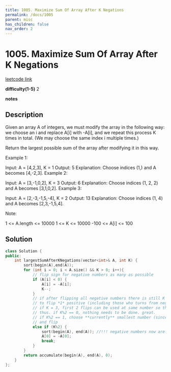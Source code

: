```yaml
---
title: 1005. Maximize Sum Of Array After K Negations
permalink: /docs/1005
parent: misc
has_children: false
nav_order: 2
---
```

# 1005. Maximize Sum Of Array After K Negations
[leetcode link](https://leetcode.com/problems/maximize-sum-of-array-after-k-negations/)

**difficulty(1-5)** 
2

**notes** 


## Description
Given an array A of integers, we must modify the array in the following way: we choose an i and replace A[i] with -A[i], and we repeat this process K times in total.  (We may choose the same index i multiple times.)

Return the largest possible sum of the array after modifying it in this way.

 

Example 1:

Input: A = [4,2,3], K = 1
Output: 5
Explanation: Choose indices (1,) and A becomes [4,-2,3].
Example 2:

Input: A = [3,-1,0,2], K = 3
Output: 6
Explanation: Choose indices (1, 2, 2) and A becomes [3,1,0,2].
Example 3:

Input: A = [2,-3,-1,5,-4], K = 2
Output: 13
Explanation: Choose indices (1, 4) and A becomes [2,3,-1,5,4].
 

Note:

1 <= A.length <= 10000
1 <= K <= 10000
-100 <= A[i] <= 100


## Solution
```c++
class Solution {
public:
    int largestSumAfterKNegations(vector<int>& A, int K) {
        sort(begin(A),end(A));
        for (int i = 0; i < A.size() && K > 0; i++){
            // flip sign for negative numbers as many as possible
            if (A[i] < 0) {
                A[i] = -A[i];
                K--;
            }
            // if after flipping all negative numbers there is still K left, we only need
            // to flip *1* positive (including those who turns from negative) because
            // if K = 3, first 2 flips can be used at same number so there is no effect. 
            // thus. if K%2 == 0, nothing needs to be done. great. 
            // if K%2 == 1, choose **currently** smallest number (since they are all positive now)
            // and flip
            else if (K%2) {
                sort(begin(A), end(A)); //!!! negative numbers now are all positive numbers, need to sort again.
                A[0] = -A[0]; 
                break;
            }
        }
        return accumulate(begin(A), end(A), 0);
    }
};
``` 

<!-- 
Default label
{: .label }

Blue label
{: .label .label-blue }

Stable
{: .label .label-green }

New release
{: .label .label-purple }

Coming soon
{: .label .label-yellow }

Deprecated
{: .label .label-red } -->
